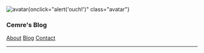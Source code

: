 ![avatar](https://pbs.twimg.com/profile_images/1724190405204307969/3FK61oNt_400x400.jpg){onclick="alert('ouch!')" class="avatar"}

### Cemre's Blog


[About](/)
[Blog](/blog)
[Contact](/contact)

---
